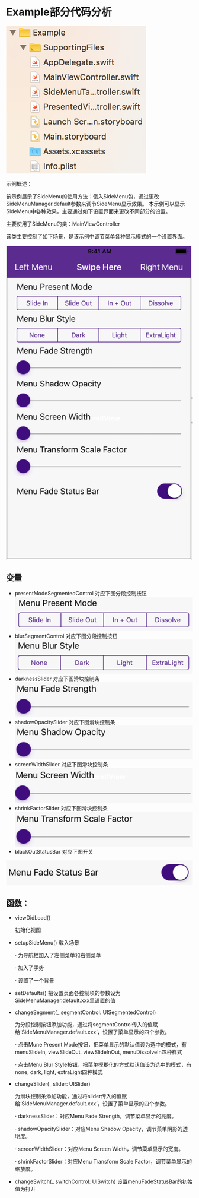 # Example部分代码分析

![kbelogo1](https://github.com/280224963/SideMenu-/blob/master/picture/Example_.png)

 示例概述：
 
 该示例展示了SideMenu的使用方法：倒入SideMenu包，通过更改SideMenuManager.default参数来调节SideMenu显示效果。
 本示例可以显示SideMenu中各种效果，主要通过如下设置界面来更改不同部分的设置。

主要使用了SideMenu的类：MainViewController


该类主要控制了如下场景，是该示例中调节菜单各种显示模式的一个设置界面。

![kbelogo1](https://github.com/280224963/SideMenu-/blob/master/picture/Example_1.png)





     
       
## 变量
* presentModeSegmentedControl 对应下图分段控制按钮
![kbelogo1](https://github.com/280224963/SideMenu-/blob/master/picture/Example_2.png)
* blurSegmentControl 对应下图分段控制按钮
![kbelogo1](https://github.com/280224963/SideMenu-/blob/master/picture/Example_3.png)
* darknessSlider 对应下图滑块控制条
![kbelogo1](https://github.com/280224963/SideMenu-/blob/master/picture/Example_4.png)
* shadowOpacitySlider 对应下图滑块控制条
![kbelogo1](https://github.com/280224963/SideMenu-/blob/master/picture/Example_5.png)
* screenWidthSlider 对应下图滑块控制条
![kbelogo1](https://github.com/280224963/SideMenu-/blob/master/picture/Example_6.png)
* shrinkFactorSlider 对应下图滑块控制条
![kbelogo1](https://github.com/280224963/SideMenu-/blob/master/picture/Example_7.png)
* blackOutStatusBar 对应下图开关

![kbelogo1](https://github.com/280224963/SideMenu-/blob/master/picture/Example_8.png)



        

## 函数：
* viewDidLoad()

     初始化视图


* setupSideMenu()
     载入场景

     · 为导航栏加入了左侧菜单和右侧菜单

     · 加入了手势

     · 设置了一个背景


* setDefaults()
     把设置页面各控制项的参数设为SideMenuManager.default.xxx里设置的值


* changeSegment(_ segmentControl: UISegmentedControl)

     为分段控制按钮添加功能，通过将segmentControl传入的值赋给‘SideMenuManager.default.xxx’，设置了菜单显示的四个参数。

     · 点击Mune Present Mode按钮，把菜单显示的默认值设为选中的模式，有menuSlideIn, viewSlideOut, viewSlideInOut, menuDissolveIn四种样式

     · 点击Menu Blur Style按钮，把菜单模糊化的方式默认值设为选中的模式，有none, dark, light, extraLight四种模式


* changeSlider(_ slider: UISlider)

     为滑块控制条添加功能，通过将slider传入的值赋给‘SideMenuManager.default.xxx’，设置了菜单显示的四个参数。

     · darknessSlider：对应Menu Fade Strength，调节菜单显示的亮度。

     · shadowOpacitySlider：对应Menu Shadow Opacity，调节菜单阴影的透明度。

     · screenWidthSlider：对应Menu Screen Width，调节菜单显示的宽度。

     · shrinkFactorSlider：对应Menu Transform Scale Factor，调节菜单显示的缩放度。


* changeSwitch(_ switchControl: UISwitch)
     设置menuFadeStatusBar的初始值为打开
